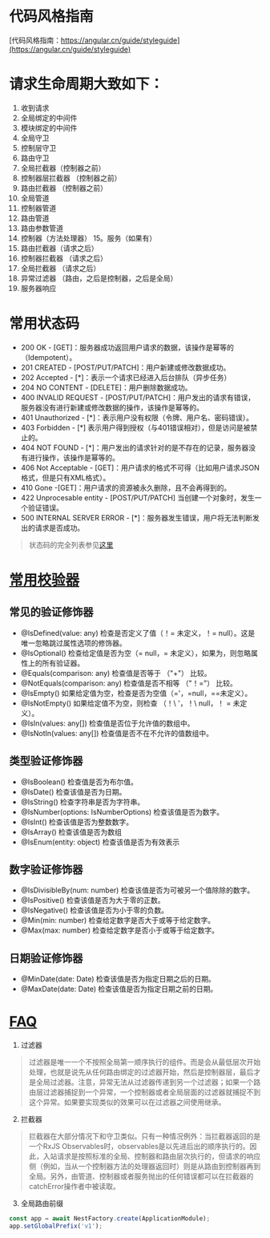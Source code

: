 # 代码风格指南

[代码风格指南：https://angular.cn/guide/styleguide](https://angular.cn/guide/styleguide)

# 请求生命周期大致如下：

1. 收到请求
2. 全局绑定的中间件
3. 模块绑定的中间件
4. 全局守卫
5. 控制层守卫
6. 路由守卫
7. 全局拦截器（控制器之前）
8. 控制器层拦截器 （控制器之前）
9. 路由拦截器 （控制器之前）
10. 全局管道
11. 控制器管道
12. 路由管道
13. 路由参数管道
14. 控制器（方法处理器） 15。服务（如果有）
15. 路由拦截器（请求之后）
16. 控制器拦截器 （请求之后）
17. 全局拦截器 （请求之后）
18. 异常过滤器 （路由，之后是控制器，之后是全局）
19. 服务器响应


# 常用状态码

* 200 OK - [GET]：服务器成功返回用户请求的数据，该操作是幂等的（Idempotent）。
* 201 CREATED - [POST/PUT/PATCH]：用户新建或修改数据成功。
* 202 Accepted - [*]：表示一个请求已经进入后台排队（异步任务）
* 204 NO CONTENT - [DELETE]：用户删除数据成功。
* 400 INVALID REQUEST - [POST/PUT/PATCH]：用户发出的请求有错误，服务器没有进行新建或修改数据的操作，该操作是幂等的。
* 401 Unauthorized - [*]：表示用户没有权限（令牌、用户名、密码错误）。
* 403 Forbidden - [*] 表示用户得到授权（与401错误相对），但是访问是被禁止的。
* 404 NOT FOUND - [*]：用户发出的请求针对的是不存在的记录，服务器没有进行操作，该操作是幂等的。
* 406 Not Acceptable - [GET]：用户请求的格式不可得（比如用户请求JSON格式，但是只有XML格式）。
* 410 Gone -[GET]：用户请求的资源被永久删除，且不会再得到的。
* 422 Unprocesable entity - [POST/PUT/PATCH] 当创建一个对象时，发生一个验证错误。
* 500 INTERNAL SERVER ERROR - [*]：服务器发生错误，用户将无法判断发出的请求是否成功。

> 状态码的完全列表参见[这里](https://www.w3.org/Protocols/rfc2616/rfc2616-sec10.html)

# [常用校验器](https://github.com/typestack/class-validator#validation-decorators)

## 常见的验证修饰器
* @IsDefined(value: any)	检查是否定义了值（！= 未定义，！= null）。这是唯一忽略跳过属性选项的修饰器。
* @IsOptional()	检查给定值是否为空（= null，= 未定义），如果为，则忽略属性上的所有验证器。
* @Equals(comparison: any)	检查值是否等于 （"+"） 比较。
* @NotEquals(comparison: any)	检查值是否不相等 （"！="） 比较。
* @IsEmpty()	如果给定值为空，检查是否为空值（='，=null，==未定义）。
* @IsNotEmpty()	如果给定值不为空，则检查 （！\ '，！\ null，！ = 未定义）。
* @IsIn(values: any[])	检查值是否位于允许值的数组中。
* @IsNotIn(values: any[])	检查值是否不在不允许的值数组中。

## 类型验证修饰器
* @IsBoolean()	检查值是否为布尔值。
* @IsDate()	检查该值是否为日期。
* @IsString()	检查字符串是否为字符串。
* @IsNumber(options: IsNumberOptions)	检查该值是否为数字。
* @IsInt()	检查该值是否为整数数字。
* @IsArray()	检查该值是否为数组
* @IsEnum(entity: object)	检查该值是否为有效表示

## 数字验证修饰器	
* @IsDivisibleBy(num: number)	检查该值是否为可被另一个值除除的数字。
* @IsPositive()	检查该值是否为大于零的正数。
* @IsNegative()	检查该值是否为小于零的负数。
* @Min(min: number)	检查给定数字是否大于或等于给定数字。
* @Max(max: number)	检查给定数字是否小于或等于给定数字。

## 日期验证修饰器	
* @MinDate(date: Date)	检查该值是否为指定日期之后的日期。
* @MaxDate(date: Date)	检查该值是否为指定日期之前的日期。


# [FAQ](https://docs.nestjs.cn/7/faq)

1. 过滤器
> 过滤器是唯一一个不按照全局第一顺序执行的组件。而是会从最低层次开始处理，也就是说先从任何路由绑定的过滤器开始，然后是控制器层，最后才是全局过滤器。注意，异常无法从过滤器传递到另一个过滤器；如果一个路由层过滤器捕捉到一个异常，一个控制器或者全局层面的过滤器就捕捉不到这个异常。如果要实现类似的效果可以在过滤器之间使用继承。

2. 拦截器

> 拦截器在大部分情况下和守卫类似。只有一种情况例外：当拦截器返回的是一个RxJS Observables时，observables是以先进后出的顺序执行的。因此，入站请求是按照标准的全局、控制器和路由层次执行的，但请求的响应侧（例如，当从一个控制器方法的处理器返回时）则是从路由到控制器再到全局。另外，由管道、控制器或者服务抛出的任何错误都可以在拦截器的catchError操作者中被读取。

3. 全局路由前缀

```javascript
const app = await NestFactory.create(ApplicationModule);
app.setGlobalPrefix('v1');
```
